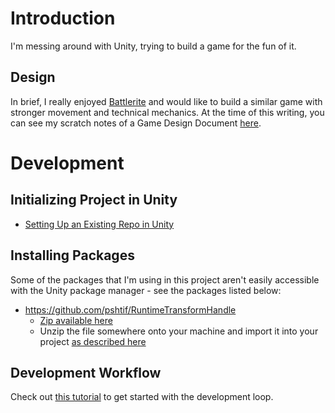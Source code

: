# Introduction
I'm messing around with Unity, trying to build a game for the fun of it.

## Design
In brief, I really enjoyed [Battlerite](https://store.steampowered.com/app/504370/Battlerite/) and would like to build a similar game with stronger movement and technical mechanics. At the time of this writing, you can see my scratch notes of a Game Design Document [here](https://hickory-bamboo-ea4.notion.site/Brawler-48147dfaabd54280aad6ffeda98289f1?pvs=4).


# Development
## Initializing Project in Unity
- [Setting Up an Existing Repo in Unity](https://stackoverflow.com/a/71301724/3600382)

## Installing Packages
Some of the packages that I'm using in this project aren't easily accessible with the Unity package manager - see the packages listed below:
- https://github.com/pshtif/RuntimeTransformHandle
    - [Zip available here](https://github.com/DA-LAB-Tutorials/YouTube-Unity-Tutorials/tree/main)
    - Unzip the file somewhere onto your machine and import it into your project [as described here](https://docs.unity3d.com/Manual/upm-ui-local.html)

## Development Workflow
Check out [this tutorial](https://www.youtube.com/watch?v=XtQMytORBmM) to get started with the development loop.